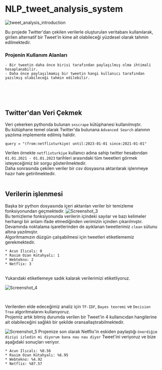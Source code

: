 # NLP_tweet_analysis_system

![tweet_analysis_introduction](https://github.com/0mustafa/NLP_tweet_analysis_system/assets/78226423/a0a08178-ddd8-4452-9323-4aec5d8a4e26)


Bu projede Twitter'dan çekilen verilerle oluşturulan veritabanı kullanılarak, girilen alternatif bir Tweet'in kime ait olabileceği yüzdesel olarak tahmin edilmektedir.
  ### Projenin Kullanım Alanları
    - Bir tweetin daha önce birisi tarafından paylaşılmış olma ihtimali hesaplanabilir.
    - Daha önce paylaşılmamış bir tweetin hangi kullanıcı tarafından yazılmış olabileceği tahmin edilebilir.
<br/>
<br/>
<br/>

## Twitter'dan Veri Çekmek
Veri çekerken pythonda bulunan `snscrape` kütüphanesi kullanılmıştır.<br/>
Bu kütüphane temel olarak Twitter'da bulunana `Advanced Search` alanının yazılıma implemente edilmiş halidir.

```
query = "(from:netflixturkiye) until:2023-01-01 since:2021-01-01"
```
Verilen örnekte `netflixturkiye` kullanıcı adına sahip twitter hesabından `01.01.2021 - 01.01.2023` tarihleri arasındaki tüm tweetleri görmek isteyeceğimiz bir sorgu gösterilmektedir.
<br/>
Daha sonrasında çekilen veriler bir csv dosyasına aktarılarak işlenmeye hazır hale getirilmektedir.
<br/>
<br/>

## Verilerin işlenmesi
Başka bir python dosyasında içeri aktarılan veriler bir temizleme fonksiyonundan geçmektedir.
![Screenshot_3](https://user-images.githubusercontent.com/78226423/210452126-2dc6ae3a-60ab-41fc-beca-5031be8228dd.png)
<br/>
Bu temizleme fonksiyonunda verilerin içindeki sayılar ve bazı kelimeler herhangi bir anlam ifade etmediğinden verimizin içinden çıkarılmıştır.
<br/>
Devamında noktalama işaretlerinden de ayıklanan tweetlerimiz `clean` sütunu altına yazılmıştır.
<br/>
Algoritmamızın düzgün çalışabilmesi için tweetleri etiketlememiz gerekmektedir.
<br/>
```
* Acun Ilıcalı: 0
* Rasim Ozan Kütahyalı: 1
* Webtekno: 2
* Netflix: 3
```
<br/>
Yukarıdaki etiketlemeye sadık kalarak verilerimizi etiketliyoruz.
<br/>

![Screenshot_4](https://user-images.githubusercontent.com/78226423/210455971-670e4385-9498-47ed-b119-8e375de1fd02.png)

<br/>

Verilerden elde edeceğimiz analiz için `TF-IDF`, `Bayes teoremi` ve `Decision Tree` algoritmalarını kullanıyoruz.
<br/>
Projemiz artık bitmiş durumda verilen bir Tweet'in 4 kullanıcıdan hangilerine ait olabileceğini sağlıklı bir şekilde oransallaştırabilmektedir.
<br/>

![Screenshot_5](https://user-images.githubusercontent.com/78226423/210456303-2c421dbb-0a9c-4570-afe2-7e68a7041f48.png)
Projemize son olarak Netflix'in eskiden paylaştığı `önerdiğim diziyi izledin mi diyorum bana nau nau diyor` Tweet'ini veriyoruz ve bize aşağıdaki sonuçları veriyor.
<br/>

```
* Acun Ilıcalı: %0.56
* Rasim Ozan Kütahyalı: %6.95
* Webtekno: %4.92
* Netflix: %87.57
```




